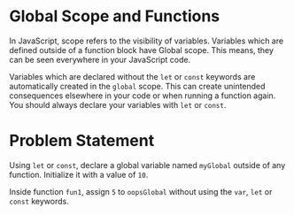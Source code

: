 # Global Scope and Functions
In JavaScript, scope refers to the visibility of variables. Variables which are defined outside of a function block have Global scope. This means, they can be seen everywhere in your JavaScript code.

Variables which are declared without the ```let``` or ```const``` keywords are automatically created in the ```global``` scope. This can create unintended consequences elsewhere in your code or when running a function again. You should always declare your variables with ```let``` or ```const```.

# Problem Statement
Using ```let``` or ```const```, declare a global variable named ```myGlobal``` outside of any function. Initialize it with a value of ```10```.

Inside function ```fun1```, assign ```5``` to ```oopsGlobal``` without using the ```var```, ```let``` or ```const``` keywords.
